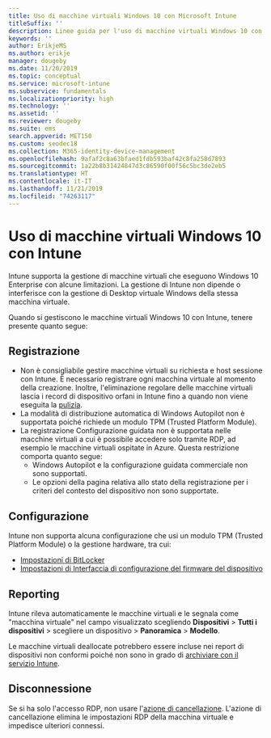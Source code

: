 ```yaml
---
title: Uso di macchine virtuali Windows 10 con Microsoft Intune
titleSuffix: ''
description: Linee guida per l'uso di macchine virtuali Windows 10 con Microsoft Intune
keywords: ''
author: ErikjeMS
ms.author: erikje
manager: dougeby
ms.date: 11/20/2019
ms.topic: conceptual
ms.service: microsoft-intune
ms.subservice: fundamentals
ms.localizationpriority: high
ms.technology: ''
ms.assetid: ''
ms.reviewer: dougeby
ms.suite: ems
search.appverid: MET150
ms.custom: seodec18
ms.collection: M365-identity-device-management
ms.openlocfilehash: 9afaf2c8a63bfaed1fdb593baf42c8fa258d7893
ms.sourcegitcommit: 1a22b8b31424847d3c86590f00f56c5bc3de2eb5
ms.translationtype: HT
ms.contentlocale: it-IT
ms.lasthandoff: 11/21/2019
ms.locfileid: "74263117"
---
```

# <a name="using-windows-10-virtual-machines-with-intune"></a>Uso di macchine virtuali Windows 10 con Intune

Intune supporta la gestione di macchine virtuali che eseguono Windows 10 Enterprise con alcune limitazioni. La gestione di Intune non dipende o interferisce con la gestione di Desktop virtuale Windows della stessa macchina virtuale.

Quando si gestiscono le macchine virtuali Windows 10 con Intune, tenere presente quanto segue:

## <a name="enrollment"></a>Registrazione
- Non è consigliabile gestire macchine virtuali su richiesta e host sessione con Intune. È necessario registrare ogni macchina virtuale al momento della creazione. Inoltre, l'eliminazione regolare delle macchine virtuali lascia i record di dispositivo orfani in Intune fino a quando non viene eseguita la [pulizia](../remote-actions/devices-wipe.md#automatically-delete-devices-with-cleanup-rules). 
- La modalità di distribuzione automatica di Windows Autopilot non è supportata poiché richiede un modulo TPM (Trusted Platform Module). 
- La registrazione Configurazione guidata non è supportata nelle macchine virtuali a cui è possibile accedere solo tramite RDP, ad esempio le macchine virtuali ospitate in Azure. Questa restrizione comporta quanto segue:
    - Windows Autopilot e la configurazione guidata commerciale non sono supportati.
    - Le opzioni della pagina relativa allo stato della registrazione per i criteri del contesto del dispositivo non sono supportate.

## <a name="configuration"></a>Configurazione
Intune non supporta alcuna configurazione che usi un modulo TPM (Trusted Platform Module) o la gestione hardware, tra cui:
- [Impostazioni di BitLocker](../configuration/device-profiles.md#endpoint-protection)
- [Impostazioni di Interfaccia di configurazione del firmware del dispositivo](../configuration/device-profiles.md#device-firmware-configuration-interface)

## <a name="reporting"></a>Reporting
Intune rileva automaticamente le macchine virtuali e le segnala come "macchina virtuale" nel campo visualizzato scegliendo **Dispositivi** > **Tutti i dispositivi** > scegliere un dispositivo > **Panoramica** > **Modello**. 

Le macchine virtuali deallocate potrebbero essere incluse nei report di dispositivi non conformi poiché non sono in grado di [archiviare con il servizio Intune](../configuration/device-profile-troubleshoot.md#how-long-does-it-take-for-devices-to-get-a-policy-profile-or-app-after-they-are-assigned).

## <a name="retirement"></a>Disconnessione
Se si ha solo l'accesso RDP, non usare l'[azione di cancellazione](../remote-actions/devices-wipe.md#wipe). L'azione di cancellazione elimina le impostazioni RDP della macchina virtuale e impedisce ulteriori connessi.


